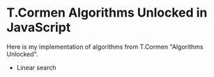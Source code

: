 # T.Cormen Algorithms Unlocked in JavaScript

Here is my implementation of algorithms from T.Cormen "Algorithms Unlocked".

* Linear search
